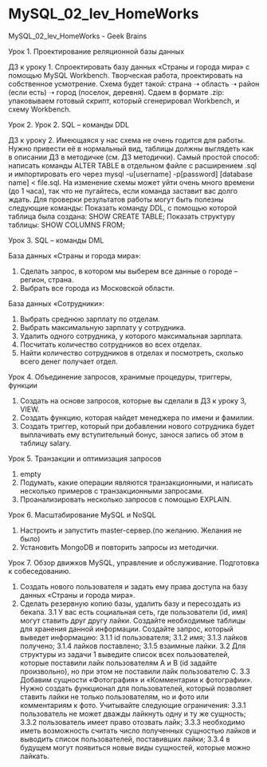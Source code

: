 # MySQL_02_lev_HomeWorks
MySQL_02_lev_HomeWorks - Geek Brains

Урок 1. Проектирование реляционной базы данных

ДЗ к уроку 1. Спроектировать базу данных «Страны и города мира» с помощью MySQL Workbench. Творческая работа, проектировать на собственное усмотрение. Схема будет такой: страна ➝ область ➝ район (если есть) ➝ город (поселок, деревня). Сдаем в формате .zip: упаковываем готовый скрипт, который сгенерировал Workbench, и схему Workbench.


Урок 2. Урок 2. SQL – команды DDL

ДЗ к уроку 2. Имеющаяся у нас схема не очень годится для работы. Нужно привести её в нормальный вид, таблицы должны выглядеть как в описании ДЗ в методичке (см. ДЗ методички).
Самый простой способ: написать команды ALTER TABLE в отдельном файле с расширением .sql и импортировать его через 
mysql -u[username] -p[password] [database name] < file.sql.
На изменение схемы может уйти очень много времени (до 1 часа), так что не пугайтесь, если команда заставит вас долго ждать.
Для проверки результатов работы могут быть полезны следующие команды:
Показать команду DDL, с помощью которой таблица была создана:
SHOW CREATE TABLE<yourtable>;
Показать структуру таблицы:
SHOW COLUMNS FROM<yourtable>;


Урок 3. SQL – команды DML

База данных «Страны и города мира»:
1. Сделать запрос, в котором мы выберем все данные о городе – регион, страна.
2. Выбрать все города из Московской области.

База данных «Сотрудники»:
1. Выбрать среднюю зарплату по отделам.
2. Выбрать максимальную зарплату у сотрудника.
3. Удалить одного сотрудника, у которого максимальная зарплата.
4. Посчитать количество сотрудников во всех отделах.
5. Найти количество сотрудников в отделах и посмотреть, сколько всего денег получает отдел.

Урок 4. Объединение запросов, хранимые процедуры, триггеры, функции

1. Создать на основе запросов, которые вы сделали в ДЗ к уроку 3, VIEW.
2. Создать функцию, которая найдет менеджера по имени и фамилии.
3. Создать триггер, который при добавлении нового сотрудника будет выплачивать ему вступительный бонус, занося запись об этом в таблицу salary.

Урок 5. Транзакции и оптимизация запросов

1. empty
2. Подумать, какие операции являются транзакционными, и написать несколько примеров с транзакционными запросами.
3. Проанализировать несколько запросов с помощью EXPLAIN.

Урок 6. Масштабирование MySQL и NoSQL

1. Настроить и запустить master-сервер.(по желанию. Желания не было)
2. Установить MongoDB и повторить запросы из методички.

Урок 7. Обзор движков MySQL, управление и обслуживание. Подготовка к собеседованию.

1. Создать нового пользователя и задать ему права доступа на базу данных «Страны и города мира».
2. Сделать резервную копию базы, удалить базу и пересоздать из бекапа.
3.1 У вас есть социальная сеть, где пользователи (id, имя) могут ставить друг другу лайки.
Создайте необходимые таблицы для хранения данной информации. Создайте запрос, который
выведет информацию:
3.1.1 id пользователя;
3.1.2 имя;
3.1.3 лайков получено;
3.1.4 лайков поставлено;
3.1.5 взаимные лайки.
3.2 Для структуры из задачи 1 выведите список всех пользователей, которые поставили лайк
пользователям A и B (id задайте произвольно), но при этом не поставили лайк пользователю C.
3.3 Добавим сущности «Фотография» и «Комментарии к фотографии». Нужно создать
функционал для пользователей, который позволяет ставить лайки не только пользователям, но и
фото или комментариям к фото. Учитывайте следующие ограничения:
3.3.1 пользователь не может дважды лайкнуть одну и ту же сущность;
3.3.2 пользователь имеет право отозвать лайк;
3.3.3 необходимо иметь возможность считать число полученных сущностью лайков и выводить
список пользователей, поставивших лайки;
3.3.4 в будущем могут появиться новые виды сущностей, которые можно лайкать.
